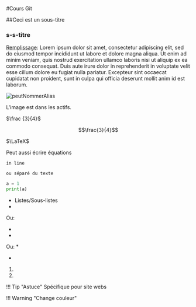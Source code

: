 #Cours Git

##Ceci est un sous-titre

### s-s-titre

[Remplissage](https://loremipsum.io/):
Lorem ipsum dolor sit amet, consectetur adipiscing elit, sed do eiusmod tempor incididunt ut labore et dolore magna aliqua. Ut enim ad minim veniam, quis nostrud exercitation ullamco laboris nisi ut aliquip ex ea commodo consequat. Duis aute irure dolor in reprehenderit in voluptate velit esse cillum dolore eu fugiat nulla pariatur. Excepteur sint occaecat cupidatat non proident, sunt in culpa qui officia deserunt mollit anim id est laborum.

![peutNommerAlias](/Users/lili/Documents/DevTools/CoursGit/Solo1/img.png)

L'image est dans les actifs.



$\frac {3}{4}$

$$\frac{3}{4}$$

$\LaTeX$

Peut aussi écrire équations

`in line`

```ou séparé du texte ```

```python
a = 1
print(a)
```

- Listes/Sous-listes
- 

Ou:

+

+

Ou:
*

*

1.

1.

!!! Tip "Astuce" 
Spécifique pour site webs

!!! Warning "Change couleur"